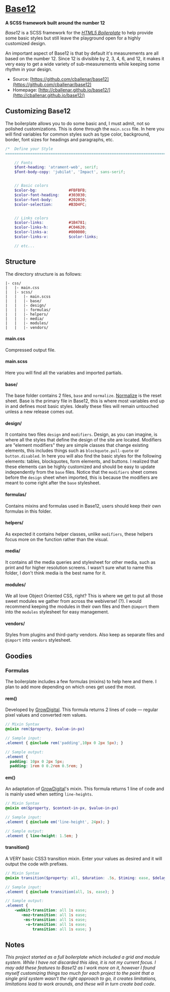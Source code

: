 # [Base12](http://cballenar.github.io/base12/)
__A SCSS framework built around the number 12__

_Base12_ is a SCSS framework for the [_HTML5 Boilerplate_](https://github.com/h5bp/html5-boilerplate/) to help provide some basic styles but still leave the playground open for a highly customized design.

An important aspect of Base12 is that by default it's measurements are all based on the number 12. Since 12 is divisible by 2, 3, 4, 6, and 12, it makes it very easy to get a wide variety of sub-measurements while keeping some rhythm in your design.

 - Source: [https://github.com/cballenar/base12](https://github.com/cballenar/base12)
 - Homepage: [http://cballenar.github.io/base12/](http://cballenar.github.io/base12/)

## Customizing Base12
The boilerplate allows you to do some basic and, I must admit, not so polished customizations. 
This is done through the `main.scss` file. In here you will find variables for common styles such as type color, background, border, font sizes for headings and paragraphs, etc.

```scss
/*  Define your Style
==================================================================================== */

    // Fonts
    $font-heading: 'atrament-web', serif;
    $font-body-copy: 'jubilat', 'Impact', sans-serif;


    // Basic colors
    $color-bg:              #FBFBFB;
    $color-font-heading:    #303030;
    $color-font-body:       #202020;
    $color-selection:       #B3D4FC;


    // Links colors
    $color-links:           #1B4781;
    $color-links-h:         #C04620;
    $color-links-a:         #000000;
    $color-links-v:         $color-links;

    // etc...
```

## Structure
The directory structure is as follows:
```
|- css/
|   |- main.css
|   |- scss/
|   |   |- main.scss
|   |   |- base/
|   |   |- design/
|   |   |- formulas/
|   |   |- helpers/
|   |   |- media/
|   |   |- modules/
|   |   |- vendors/
```
#### main.css
Compressed output file.

#### main.scss
Here you will find all the variables and imported partials.

#### base/
The base folder contains 2 files, `base` and `normalize`. [Normalize](http://necolas.github.io/normalize.css/) is the reset sheet. Base is the primary file in Base12, this is where most variables end up in and defines most basic styles. Ideally these files will remain untouched unless a new release comes out.

#### design/
It contains two files `design` and `modifiers`. Design, as you can imagine, is where all the styles that define the design of the site are located. Modifiers are "element modifiers" they are simple classes that change existing elements, this includes things such as `blockquote.pull-quote` or `button.disabled`. In here you will also find the basic styles for the following elements: tables, blockquotes, form elements, and buttons. I realized that these elements can be highly customized and should be easy to update independently from the `base` files. Notice that the `modifiers` sheet comes before the `design` sheet when imported, this is because the modifiers are meant to come right after the `base` stylesheet.

#### formulas/
Contains mixins and formulas used in Base12, users should keep their own formulas in this folder.

#### helpers/
As expected it contains helper classes, unlike `modifiers`, these helpers focus more on the function rather than the visual.

#### media/
It contains all the media queries and stylesheet for other media, such as print and for higher resolution screens. I wasn't sure what to name this folder, I don't think media is the best name for it. 

#### modules/
We all love Object Oriented CSS, right? This is where we get to put all those sweet modules we gather from across the webiverse! (?). I would recommend keeping the modules in their own files and then `@import` them into the `modules` stylesheet for easy management.

#### vendors/
Styles from plugins and third-party vendors. Also keep as separate files and `@import` into `vendors` stylesheet.

## Goodies

### Formulas
The boilerplate includes a few formulas (mixins) to help here and there. I plan to add more depending on which ones get used the most.

#### rem()
Developed by [GrowDigital](https://gist.github.com/growdigital/1778907). This formula returns 2 lines of code — regular pixel values and converted rem values.

```scss
// Mixin Syntax
@mixin rem($property, $value-in-px)

// Sample input:
.element { @include rem('padding',10px 0 2px 5px); }

// Sample output:
.element {
  padding: 10px 0 2px 5px;
  padding: 1rem 0 0.2rem 0.5rem; }
```

#### em()
An adaptation of [GrowDigital](https://gist.github.com/growdigital/1778907)'s mixin. This formula returns 1 line of code and is mainly used when setting `line-heights`.

```scss
// Mixin Syntax
@mixin em($property, $context-in-px, $value-in-px)

// Sample input:
.element { @include em('line-height', 24px); }

// Sample output:
.element { line-height: 1.5em; }
```

#### transition()
A VERY basic CSS3 transition mixin. Enter your values as desired and it will output the code with prefixes. 

```scss
// Mixin Syntax
@mixin transition($property: all, $duration: .5s, $timing: ease, $delay: null)

// Sample input:
.element { @include transition(all, 1s, ease); }

// Sample output:
.element {
    -webkit-transition: all 1s ease; 
       -moz-transition: all 1s ease; 
        -ms-transition: all 1s ease; 
         -o-transition: all 1s ease; 
            transition: all 1s ease; }
```

## Notes
_This project started as a full boilerplate which included a grid and module system. While I have not discarded this idea, it is not my current focus. I may add these features to Base12 as I work more on it, however I found myself customizing things too much for each project to the point that a single grid system wasn't the right approach to go, it creates limitations, limitations lead to work arounds, and these will in turn create bad code_. 